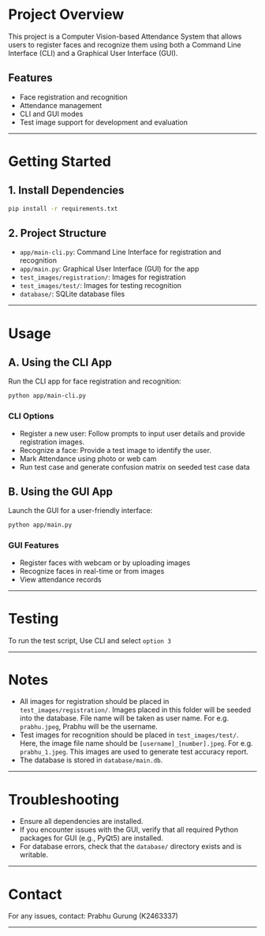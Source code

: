 
# Project Overview
This project is a Computer Vision-based Attendance System that allows users to register faces and recognize them using both a Command Line Interface (CLI) and a Graphical User Interface (GUI).

## Features
- Face registration and recognition
- Attendance management
- CLI and GUI modes
- Test image support for development and evaluation

---

# Getting Started

## 1. Install Dependencies
```bash
pip install -r requirements.txt
```

## 2. Project Structure
- `app/main-cli.py`: Command Line Interface for registration and recognition
- `app/main.py`: Graphical User Interface (GUI) for the app
- `test_images/registration/`: Images for registration
- `test_images/test/`: Images for testing recognition
- `database/`: SQLite database files

---

# Usage

## A. Using the CLI App
Run the CLI app for face registration and recognition:
```bash
python app/main-cli.py
```

### CLI Options
- Register a new user: Follow prompts to input user details and provide registration images.
- Recognize a face: Provide a test image to identify the user.
- Mark Attendance using photo or web cam
- Run test case and generate confusion matrix on seeded test case data

## B. Using the GUI App
Launch the GUI for a user-friendly interface:
```bash
python app/main.py
```

### GUI Features
- Register faces with webcam or by uploading images
- Recognize faces in real-time or from images
- View attendance records

---

# Testing
To run the test script, Use CLI and select `option 3`   

---

# Notes
- All images for registration should be placed in `test_images/registration/`. Images placed in this folder will be seeded into the database. File name will be taken as user name. For e.g. `prabhu.jpeg`, Prabhu will be the username.
- Test images for recognition should be placed in `test_images/test/`. Here, the image file name should be `[username]_[number].jpeg`. For e.g. `prabhu_1.jpeg`. This images are used to generate test accuracy report. 
- The database is stored in `database/main.db`. 

---

# Troubleshooting
- Ensure all dependencies are installed.
- If you encounter issues with the GUI, verify that all required Python packages for GUI (e.g., PyQt5) are installed.
- For database errors, check that the `database/` directory exists and is writable.

---

# Contact
For any issues, contact: Prabhu Gurung (K2463337)

---
